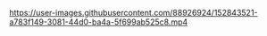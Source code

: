 

https://user-images.githubusercontent.com/88926924/152843521-a783f149-3081-44d0-ba4a-5f699ab525c8.mp4

